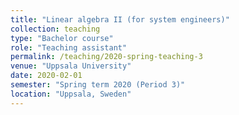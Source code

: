 ```yaml
---
title: "Linear algebra II (for system engineers)"
collection: teaching
type: "Bachelor course"
role: "Teaching assistant"
permalink: /teaching/2020-spring-teaching-3
venue: "Uppsala University"
date: 2020-02-01
semester: "Spring term 2020 (Period 3)"
location: "Uppsala, Sweden"
---
```

